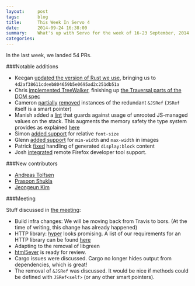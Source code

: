 ```yaml
---
layout:     post
tags:       blog
title:      This Week In Servo 4
date:       2014-09-24 16:38:00
summary:    What's up with Servo for the week of 16-23 September, 2014
categories: 
---
```


In the last week, we landed 54 PRs. 


###Notable additions
 - Keegan [updated the version of Rust we use](https://github.com/servo/servo/pull/3438), bringing us to `4d2af38611cdeeb804659b5e0695ad2c251db51a`
 - Chris [implemented TreeWalker](https://github.com/servo/servo/pull/3253), finishing up [the Traversal parts of the DOM spec](https://dom.spec.whatwg.org/#traversal)
 - Cameron [partially](https://github.com/servo/servo/pull/3433) [removed](https://github.com/servo/servo/pull/3422) instances of the redundant `&JSRef` (`JSRef` itself is a smart pointer)
 - Manish added a [lint](https://github.com/servo/servo/pull/3374) that guards against usage of unrooted JS-managed values on the stack. This augments the memory safety the type system provides as explained [here](https://blog.mozilla.org/research/2014/08/26/javascript-servos-only-garbage-collector/)
 - Simon [added support](https://github.com/servo/servo/pull/3453) for relative `font-size`
 - Glenn [added support](https://github.com/servo/servo/pull/3449) for `min-width` and `max-width` in images
 - Patrick [fixed](https://github.com/servo/servo/pull/3399) handling of generated `display:block` content
 - Josh [integrated](https://github.com/servo/servo/pull/3172) remote Firefox developer tool support.
 
###New contributors

 - [Andreas Tolfsen](https://github.com/andreastt)
 - [Prasoon Shukla](https://github.com/prasoon2211)
 - [Jeongeun Kim](https://github.com/jejuliekim)

###Meeting

Stuff discussed in [the meeting](https://github.com/servo/servo/wiki/Meeting-2014-09-22):
 
 - Build infra changes: We will be moving back from Travis to bors. (At the time of writing, this change has already happened)
 - HTTP library: [hyper](http://hyperium.github.io/hyper/hyper/index.html) looks promising. A list of our requirements for an HTTP library can be found [here](https://github.com/servo/servo/wiki/HTTP-library-requirements)
 - Adapting to the removal of libgreen
 - [html5ever](https://github.com/kmcallister/html5ever) is ready for review.
 - Cargo issues were discussed. Cargo no longer hides output from dependencies, which is great!
 - The removal of `&JSRef` was discussed. It would be nice if methods could be defined with `JSRef<self>` (or any other smart pointers).
